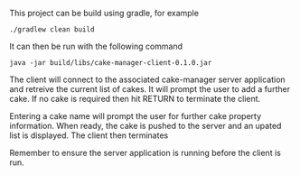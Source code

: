 This project can be build using gradle, for example

`./gradlew clean build`

It can then be run with the following command

`java -jar build/libs/cake-manager-client-0.1.0.jar`

The client will connect to the associated cake-manager server application and retreive the current list of cakes. It will
prompt the user to add a further cake. If no cake is required then hit RETURN to terminate the client.

Entering a cake name will prompt the user for further cake property information. When ready, the cake is pushed to the 
server and an upated list is displayed. The client then terminates

Remember to ensure the server application is running before the client is run.
